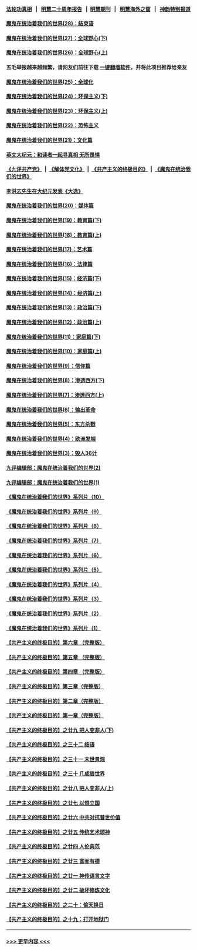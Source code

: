 #### [法轮功真相](https://github.com/gfw-breaker/truth/blob/master/README.md?t=0) &nbsp;&nbsp;|&nbsp;&nbsp; [明慧二十周年报告](https://github.com/gfw-breaker/mh-reports/blob/master/README.md?t=0) &nbsp;&nbsp;|&nbsp;&nbsp;[明慧期刊](https://github.com/gfw-breaker/mh-qikan) &nbsp;&nbsp;|&nbsp;&nbsp; [明慧海外之窗](https://github.com/gfw-breaker/mh-news/blob/master/README.md?t=0) &nbsp;&nbsp;|&nbsp;&nbsp; [神韵特别报道](https://github.com/gfw-breaker/mh-news/blob/master/shenyun.md?t=0)
#### [魔鬼在统治着我们的世界(28)：结束语](../pages/nsc422/n10936246.md?t=07221001) 
#### [魔鬼在统治着我们的世界(27)：全球野心(下)](../pages/nsc422/n10928319.md?t=07221001) 
#### [魔鬼在统治着我们的世界(26)：全球野心(上)](../pages/nsc422/n10900318.md?t=07221001) 
#### 五毛举报越来越频繁，请网友们前往下载 [一键翻墙软件](https://github.com/gfw-breaker/ssr-accounts)，并将此项目推荐给亲友
#### [魔鬼在统治着我们的世界(25)：全球化](../pages/nsc422/n10788205.md?t=07221001) 
#### [魔鬼在统治着我们的世界(24)：环保主义(下)](../pages/nsc422/n10695307.md?t=07221001) 
#### [魔鬼在统治着我们的世界(23)：环保主义(上)](../pages/nsc422/n10688613.md?t=07221001) 
#### [魔鬼在统治着我们的世界(22)：恐怖主义](../pages/nsc422/n10614727.md?t=07221001) 
#### [魔鬼在统治着我们的世界(21)：文化篇](../pages/nsc422/n10597706.md?t=07221001) 
#### [英文大纪元：和读者一起寻真相 无所畏惧](../pages/nsc422/n12542027.md?t=07221001) 
#### [《九评共产党》](https://github.com/begood0513/9ping.md/blob/master/README.md) &nbsp;|&nbsp; [《解体党文化》](../../../../jtdwh.md/blob/master/README.md)  &nbsp;|&nbsp; [《共产主义的终极目的》](../../../../gczydzjmd.md/blob/master/README.md) &nbsp;|&nbsp; [《魔鬼在统治我们的世界》](../../../../mgztzwmdsj.md/blob/master/README.md) 
#### [李洪志先生在大纪元发表《大选》](../pages/nsc422/n12534746.md?t=07221001) 
#### [魔鬼在统治着我们的世界(20)：媒体篇](../pages/nsc422/n10586579.md?t=07221001) 
#### [魔鬼在统治着我们的世界(19)：教育篇(下)](../pages/nsc422/n10564808.md?t=07221001) 
#### [魔鬼在统治着我们的世界(18)：教育篇(上)](../pages/nsc422/n10526970.md?t=07221001) 
#### [魔鬼在统治着我们的世界(17)：艺术篇](../pages/nsc422/n10499093.md?t=07221001) 
#### [魔鬼在统治着我们的世界(16)：法律篇](../pages/nsc422/n10485969.md?t=07221001) 
#### [魔鬼在统治着我们的世界(15)：经济篇(下)](../pages/nsc422/n10469975.md?t=07221001) 
#### [魔鬼在统治着我们的世界(14)：经济篇(上)](../pages/nsc422/n10457370.md?t=07221001) 
#### [魔鬼在统治着我们的世界(13)：政治篇(下)](../pages/nsc422/n10448270.md?t=07221001) 
#### [魔鬼在统治着我们的世界(12)：政治篇(上)](../pages/nsc422/n10444576.md?t=07221001) 
#### [魔鬼在统治着我们的世界(11)：家庭篇(下)](../pages/nsc422/n10440961.md?t=07221001) 
#### [魔鬼在统治着我们的世界(10)：家庭篇(上)](../pages/nsc422/n10435448.md?t=07221001) 
#### [魔鬼在统治着我们的世界(9)：信仰篇](../pages/nsc422/n10432159.md?t=07221001) 
#### [魔鬼在统治着我们的世界(8)：渗透西方(下)](../pages/nsc422/n10429603.md?t=07221001) 
#### [魔鬼在统治着我们的世界(7)：渗透西方(上)](../pages/nsc422/n10426013.md?t=07221001) 
#### [魔鬼在统治着我们的世界(6)：输出革命](../pages/nsc422/n10421536.md?t=07221001) 
#### [魔鬼在统治着我们的世界(5)：东方杀戮](../pages/nsc422/n10417707.md?t=07221001) 
#### [魔鬼在统治着我们的世界(4)：欧洲发端](../pages/nsc422/n10414890.md?t=07221001) 
#### [魔鬼在统治着我们的世界(3)：毁人36计](../pages/nsc422/n10411583.md?t=07221001) 
#### [九评编辑部：魔鬼在统治着我们的世界(2)](../pages/nsc422/n10410036.md?t=07221001) 
#### [九评编辑部：魔鬼在统治着我们的世界(1)](../pages/nsc422/n10406825.md?t=07221001) 
#### [《魔鬼在统治着我们的世界》系列片（10）](../pages/nsc422/n12292670.md?t=07221001) 
#### [《魔鬼在统治着我们的世界》系列片（9）](../pages/nsc422/n12290859.md?t=07221001) 
#### [《魔鬼在统治着我们的世界》系列片（8）](../pages/nsc422/n12287445.md?t=07221001) 
#### [《魔鬼在统治着我们的世界》系列片（7）](../pages/nsc422/n12283425.md?t=07221001) 
#### [《魔鬼在统治着我们的世界》系列片（6）](../pages/nsc422/n12282314.md?t=07221001) 
#### [《魔鬼在统治着我们的世界》系列片（5）](../pages/nsc422/n12281419.md?t=07221001) 
#### [《魔鬼在统治着我们的世界》系列片（4）](../pages/nsc422/n12274024.md?t=07221001) 
#### [《魔鬼在统治着我们的世界》系列片（3）](../pages/nsc422/n12271322.md?t=07221001) 
#### [《魔鬼在统治着我们的世界》系列片（2）](../pages/nsc422/n12269049.md?t=07221001) 
#### [《魔鬼在统治着我们的世界》系列片（1）](../pages/nsc422/n12267575.md?t=07221001) 
#### [【共产主义的终极目的】第六章 （完整版）](../pages/nsc422/n11428913.md?t=07221001) 
#### [【共产主义的终极目的】第五章 （完整版）](../pages/nsc422/n11428912.md?t=07221001) 
#### [【共产主义的终极目的】第四章 （完整版）](../pages/nsc422/n11428907.md?t=07221001) 
#### [【共产主义的终极目的】第三章（完整版）](../pages/nsc422/n11428848.md?t=07221001) 
#### [【共产主义的终极目的】第二章（完整版）](../pages/nsc422/n11428831.md?t=07221001) 
#### [【共产主义的终极目的】第一章（完整版）](../pages/nsc422/n11417651.md?t=07221001) 
#### [【共产主义的终极目的】之廿九 把人变非人(下)](../pages/nsc422/n11344140.md?t=07221001) 
#### [【共产主义的终极目的】之三十二 结语](../pages/nsc422/n11360535.md?t=07221001) 
#### [【共产主义的终极目的】之三十一 末世景观](../pages/nsc422/n11351129.md?t=07221001) 
#### [【共产主义的终极目的】之三十 几成狼世界](../pages/nsc422/n11348280.md?t=07221001) 
#### [【共产主义的终极目的】之廿八 把人变非人(上)](../pages/nsc422/n11340492.md?t=07221001) 
#### [【共产主义的终极目的】之廿七 以恨立国](../pages/nsc422/n11336944.md?t=07221001) 
#### [【共产主义的终极目的】之廿六 中共对抗普世价值](../pages/nsc422/n11324785.md?t=07221001) 
#### [【共产主义的终极目的】之廿五 传统艺术颂神](../pages/nsc422/n11296396.md?t=07221001) 
#### [【共产主义的终极目的】之廿四 人伦典范](../pages/nsc422/n11296397.md?t=07221001) 
#### [【共产主义的终极目的】之廿三 富而有德](../pages/nsc422/n11283598.md?t=07221001) 
#### [【共产主义的终极目的】之廿一 神传语言文字](../pages/nsc422/n11263265.md?t=07221001) 
#### [【共产主义的终极目的】之廿二 破坏修炼文化](../pages/nsc422/n11245728.md?t=07221001) 
#### [【共产主义的终极目的】之二十：偷天换日](../pages/nsc422/n11238846.md?t=07221001) 
#### [【共产主义的终极目的】之十九：打开地狱门](../pages/nsc422/n11206376.md?t=07221001) 

----
#### [ >>> 更早内容 <<< ](../indexes/nsc422-earlier.md)
